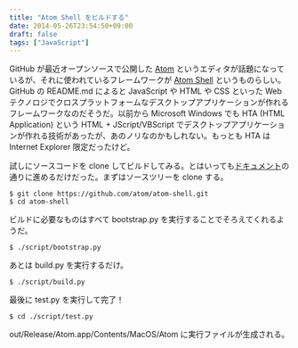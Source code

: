 ```yaml
---
title: "Atom Shell をビルドする"
date: 2014-05-26T23:54:50+09:00
draft: false
tags: ["JavaScript"]
---
```

GitHub が最近オープンソースで公開した [Atom](https://atom.io) というエディタが話題になっているが、それに使われているフレームワークが [Atom Shell](https://github.com/atom/atom-shell) というものらしい。GitHub の README.md によると JavaScript や HTML や CSS といった Web テクノロジでクロスプラットフォームなデスクトップアプリケーションが作れるフレームワークなのだそうだ。以前から Microsoft Windows でも HTA (HTML Application) という HTML + JScript/VBScript でデスクトップアプリケーションが作れる技術があったが、あのノリなのかもしれない。もっとも HTA は Internet Explorer 限定だったけど。

試しにソースコードを clone してビルドしてみる。とはいっても[ドキュメント](https://github.com/atom/atom-shell/tree/master/docs)の通りに進めるだけだった。まずはソースツリーを clone する。

``` console
$ git clone https://github.com/atom/atom-shell.git
$ cd atom-shell
```

ビルドに必要なものはすべて bootstrap.py を実行することでそろえてくれるようだ。

``` console
$ ./script/bootstrap.py
```

あとは build.py を実行するだけ。

``` console
$ ./script/build.py
```

最後に test.py を実行して完了！

``` console
$ cd ./script/test.py
```

out/Release/Atom.app/Contents/MacOS/Atom に実行ファイルが生成される。
